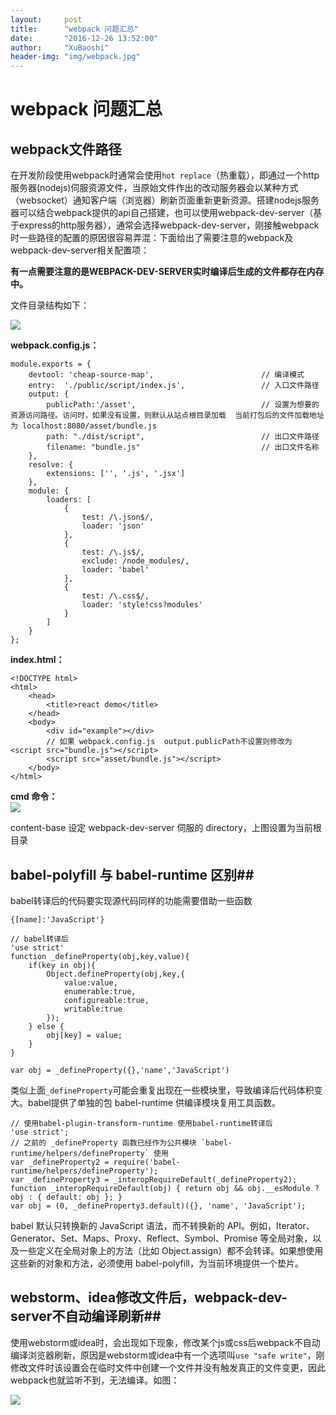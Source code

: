 ```yaml
---
layout:     post
title:      "webpack 问题汇总"
date:       "2016-12-26 13:52:00"
author:     "XuBaoshi"
header-img: "img/webpack.jpg"
---
```


# webpack 问题汇总 #
## webpack文件路径 ##
在开发阶段使用webpack时通常会使用`hot replace`（热重载），即通过一个http服务器(nodejs)伺服资源文件，当原始文件作出的改动服务器会以某种方式（websocket）通知客户端（浏览器）刷新页面重新更新资源。搭建nodejs服务器可以结合webpack提供的api自己搭建，也可以使用webpack-dev-server（基于express的http服务器），通常会选择webpack-dev-server，刚接触webpack时一些路径的配置的原因很容易弄混：下面给出了需要注意的webpack及webpack-dev-server相关配置项：

**有一点需要注意的是WEBPACK-DEV-SERVER实时编译后生成的文件都存在内存中。**

文件目录结构如下：<br>

![](http://i.imgur.com/vWCx0ix.jpg)<br>

**webpack.config.js：<br>**

	module.exports = {
	    devtool: 'cheap-source-map',                        // 编译模式 
	    entry:  './public/script/index.js',                 // 入口文件路径
	    output: {
	        publicPath:'/asset',                            // 设置为想要的资源访问路径。访问时，如果没有设置，则默认从站点根目录加载  当前打包后的文件加载地址为 localhost:8080/asset/bundle.js
	        path: "./dist/script",                          // 出口文件路径
	        filename: "bundle.js"                           // 出口文件名称
	    },
		resolve: {
			extensions: ['', '.js', '.jsx']
		},
	    module: {
	        loaders: [
	            {
	                test: /\.json$/,
	                loader: 'json'
	            },
	            {
	                test: /\.js$/,
	                exclude: /node_modules/,
	                loader: 'babel'
	            },
	            {
	                test: /\.css$/,
	                loader: 'style!css?modules'              
	            }
	        ]
	    }
	};

**index.html：<br>**

	<!DOCTYPE html>
	<html>
	    <head>
	        <title>react demo</title>
	    </head>
	    <body>
	        <div id="example"></div>
			// 如果 webpack.config.js  output.publicPath不设置则修改为 <script src="bundle.js"></script>
	        <script src="asset/bundle.js"></script>
	    </body>
	</html>


**cmd 命令：<br>**
![](http://i.imgur.com/pz5n8JT.png)

content-base 设定 webpack-dev-server 伺服的 directory，上图设置为当前根目录

## babel-polyfill 与 babel-runtime 区别##
<p>
babel转译后的代码要实现源代码同样的功能需要借助一些函数
</p>
	
	{[name]:'JavaScript'}

	// babel转译后
	'use strict'
	function _defineProperty(obj,key,value){
		if(key in obj){
			Object.defineProperty(obj,key,{
				value:value,
				enumerable:true,
				configureable:true,
				writable:true
			});
		} else {
			obj[key] = value;
		}
	}

	var obj = _defineProperty({},'name','JavaScript')

类似上面`_defineProperty`可能会重复出现在一些模块里，导致编译后代码体积变大。babel提供了单独的包 babel-runtime 供编译模块复用工具函数。


	// 使用babel-plugin-transform-runtime 使用babel-runtime转译后
	'use strict';
	// 之前的 _defineProperty 函数已经作为公共模块 `babel-runtime/helpers/defineProperty` 使用
	var _defineProperty2 = require('babel-runtime/helpers/defineProperty');
	var _defineProperty3 = _interopRequireDefault(_defineProperty2);
	function _interopRequireDefault(obj) { return obj && obj.__esModule ? obj : { default: obj }; }
	var obj = (0, _defineProperty3.default)({}, 'name', 'JavaScript');




<p>
babel 默认只转换新的 JavaScript 语法，而不转换新的 API。例如，Iterator、Generator、Set、Maps、Proxy、Reflect、Symbol、Promise 等全局对象，以及一些定义在全局对象上的方法（比如 Object.assign）都不会转译。如果想使用这些新的对象和方法，必须使用 babel-polyfill，为当前环境提供一个垫片。
</p>

## webstorm、idea修改文件后，webpack-dev-server不自动编译刷新##
使用webstorm或idea时，会出现如下现象，修改某个js或css后webpack不自动编译浏览器刷新，原因是webstorm或idea中有一个选项叫`use "safe write"`，刚修改文件时该设置会在临时文件中创建一个文件并没有触发真正的文件变更，因此webpack也就监听不到，无法编译。如图：<br>

![](http://i.imgur.com/qNHxI12.png)